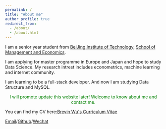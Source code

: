 ```yaml
---
permalink: /
title: "About me"
author_profile: true
redirect_from: 
  - /about/
  - /about.html
---
```


I am a senior year student from [BeiJing Institute of Technology](https://bit.edu.cn/), [School of Management and Economics](https://sme.bit.edu.cn/). 

I am applying for master programme in Europe and Japan and hope to study Data Science. My research intrest includes econometrics, machine learning and internet community.

I am learning to be a full-stack developer. And now I am studying Data Structure and MySQL.
<p style="color: green;text-align: center">I will promote update this website later! Welcome to know about me and contact me.</p>

You can find my CV here:[Brevin Wu's Curriculum Vitae](../assets/Curriculum_Vitae.pdf)

[Email](mailto:1120193070@bit.edu.cn)/[Github](https://paddywupython.github.io/BrevinWu.github.io/)/[Wechat](../image/wechat.jpg)
